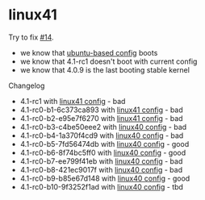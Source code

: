 linux41
========

Try to fix [#14](https://github.com/manjaro/packages-core/issues/14).

* we know that [ubuntu-based config](https://gist.github.com/philmmanjaro/050790a50fd25309c06e) boots
* we know that 4.1-rc1 doesn't boot with current config
* we know that 4.0.9 is the last booting stable kernel

Changelog

* 4.1-rc1               with [linux41 config](https://github.com/philmmanjaro/linux41/blob/master/config.41rc1) - bad
* 4.1-rc0-b1-6c373ca893 with [linux41 config](https://github.com/philmmanjaro/linux41/blob/master/config.41rc0.b1.6c373ca893) - bad
* 4.1-rc0-b2-e95e7f6270 with [linux41 config](https://github.com/philmmanjaro/linux41/blob/master/config.41rc0.b1.6c373ca893) - bad
* 4.1-rc0-b3-c4be50eee2 with [linux40 config](https://github.com/philmmanjaro/linux41/blob/master/config.41rc0.b3.c4be50eee2) - bad
* 4.1-rc0-b4-1a370f4cd9 with [linux40 config](https://github.com/philmmanjaro/linux41/blob/master/config.41rc0.b4.1a370f4cd9) - bad
* 4.1-rc0-b5-7fd56474db with [linux40 config](https://github.com/philmmanjaro/linux41/blob/master/config.41rc0.b5.7fd56474db) - good
* 4.1-rc0-b6-8f74bc5ff0 with [linux40 config](https://github.com/philmmanjaro/linux41/blob/master/config.41rc0.b5.7fd56474db) - good
* 4.1-rc0-b7-ee799f41eb with [linux40 config](https://github.com/philmmanjaro/linux41/blob/master/config.41rc0.b5.7fd56474db) - bad
* 4.1-rc0-b8-421ec9017f with [linux40 config](https://github.com/philmmanjaro/linux41/blob/master/config.41rc0.b5.7fd56474db) - bad
* 4.1-rc0-b9-b85e67d148 with [linux40 config](https://github.com/philmmanjaro/linux41/blob/master/config.41rc0.b5.7fd56474db) - good
* 4.1-rc0-b10-9f3252f1ad with [linux40 config](https://github.com/philmmanjaro/linux41/blob/master/config.41rc0.b5.7fd56474db) - tbd
